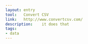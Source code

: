```yaml
---
layout: entry
tool:	Convert CSV
link:	http://www.convertcsv.com/
description:	it does that
tags:
- data	
---
```

